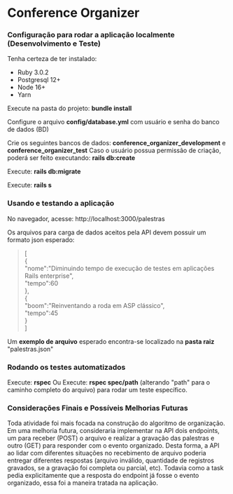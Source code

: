 # Conference Organizer

<h3>Configuração para rodar a aplicação localmente (Desenvolvimento e Teste)</h3>

Tenha certeza de ter instalado:
* Ruby 3.0.2
* Postgresql 12+
* Node 16+
* Yarn

Execute na pasta do projeto: <b>bundle install</b>

Configure o arquivo <b>config/database.yml</b> com usuário e senha do banco de dados (BD)

Crie os seguintes bancos de dados: <b>conference_organizer_development</b> e <b>conference_organizer_test</b>
Caso o usuário possua permissão de criação, poderá ser feito executando: <b>rails db:create</b> 

Execute: <b>rails db:migrate</b>

Execute: <b>rails s</b>
  
<h3>Usando e testando a aplicação</h3>

No navegador, acesse: http://localhost:3000/palestras

Os arquivos para carga de dados aceitos pela API devem possuir um formato json esperado:
> [<br>
>   {<br>
>     "nome":"Diminuindo tempo de execução de testes em aplicações Rails enterprise", <br>
>     "tempo":60<br>
>   },<br>
>   {<br>
>     "boom":"Reinventando a roda em ASP clássico", <br>
>     "tempo":45<br>
>   }<br>
> ]<br>

Um <b>exemplo de arquivo</b> esperado encontra-se localizado na <b>pasta raiz</b> "palestras.json"

<h3>Rodando os testes automatizados</h3>
Execute: <b>rspec</b>
Ou
Execute: <b>rspec spec/path</b> (alterando "path" para o caminho completo do arquivo) para rodar um teste específico.

<h3>Considerações Finais e Possíveis Melhorias Futuras</h3>
Toda atividade foi mais focada na construção do algoritmo de organização.
Em uma melhoria futura, consideraria implementar na API dois endpoints, um para receber (POST) o arquivo e realizar a gravação das palestras e outro (GET) para responder com o evento organizado. Desta forma, a API ao lidar com diferentes situações no recebimento de arquivo poderia entregar diferentes respostas (arquivo inválido, quantidade de registros gravados, se a gravação foi completa ou parcial, etc). Todavia como a task pedia explicitamente que a resposta do endpoint já fosse o evento organizado, essa foi a maneira tratada na aplicação. 

